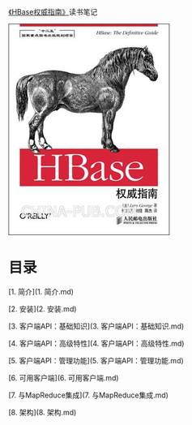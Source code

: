 [《HBase权威指南》](https://book.douban.com/subject/25784835/)读书笔记

![](img/cover.jpg)

# 目录

[1. 简介](1. 简介.md)

[2. 安装](2. 安装.md)

[3. 客户端API：基础知识](3. 客户端API：基础知识.md)

[4. 客户端API：高级特性](4. 客户端API：高级特性.md)

[5. 客户端API：管理功能](5. 客户端API：管理功能.md)

[6. 可用客户端](6. 可用客户端.md)

[7. 与MapReduce集成](7. 与MapReduce集成.md)

[8. 架构](8. 架构.md)